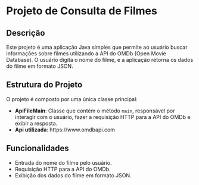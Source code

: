 <h1>Projeto de Consulta de Filmes</h1>

<h2>Descrição</h2>

<p>Este projeto é uma aplicação Java simples que permite ao usuário buscar informações sobre filmes utilizando a API do OMDb (Open Movie Database). O usuário digita o nome do filme, e a aplicação retorna os dados do filme em formato JSON.</p>

<h2>Estrutura do Projeto</h2>

<p>O projeto é composto por uma única classe principal:</p>

<ul>
    <li><strong>ApiFileMain</strong>: Classe que contém o método <code>main</code>, responsável por interagir com o usuário, fazer a requisição HTTP para a API do OMDb e exibir a resposta. </li>
    <li><strong>Api utilizada</strong>: https://www.omdbapi.com </li>
</ul>

<h2>Funcionalidades</h2>

<ul>
    <li>Entrada do nome do filme pelo usuário.</li>
    <li>Requisição HTTP para a API do OMDb.</li>
    <li>Exibição dos dados do filme em formato JSON.</li>
</ul>
